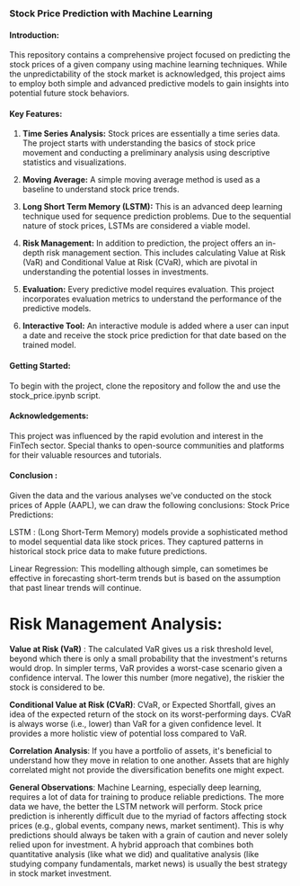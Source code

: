 
### Stock Price Prediction with Machine Learning

#### Introduction:

This repository contains a comprehensive project focused on predicting the stock prices of a given company using machine learning techniques. While the unpredictability of the stock market is acknowledged, this project aims to employ both simple and advanced predictive models to gain insights into potential future stock behaviors.

#### Key Features:

1. **Time Series Analysis:** Stock prices are essentially a time series data. The project starts with understanding the basics of stock price movement and conducting a preliminary analysis using descriptive statistics and visualizations.

2. **Moving Average:** A simple moving average method is used as a baseline to understand stock price trends.

3. **Long Short Term Memory (LSTM):** This is an advanced deep learning technique used for sequence prediction problems. Due to the sequential nature of stock prices, LSTMs are considered a viable model.

4. **Risk Management:** In addition to prediction, the project offers an in-depth risk management section. This includes calculating Value at Risk (VaR) and Conditional Value at Risk (CVaR), which are pivotal in understanding the potential losses in investments.

5. **Evaluation:** Every predictive model requires evaluation. This project incorporates evaluation metrics to understand the performance of the predictive models.

6. **Interactive Tool:** An interactive module is added where a user can input a date and receive the stock price prediction for that date based on the trained model.

#### Getting Started:

To begin with the project, clone the repository and follow the and use the stock_price.ipynb script.

#### Acknowledgements:

This project was influenced by the rapid evolution and interest in the FinTech sector. Special thanks to open-source communities and platforms for their valuable resources and tutorials.


#### Conclusion :
Given the data and the various analyses we've conducted on the stock prices of Apple (AAPL), we can draw the following conclusions:
Stock Price Predictions:

LSTM :
(Long Short-Term Memory) models provide a sophisticated method to model sequential data like stock prices. They captured patterns in historical stock price data to make future predictions.

Linear Regression:
 This modelling although simple, can sometimes be effective in forecasting short-term trends but is based on the assumption that past linear trends will continue.

# Risk Management Analysis:

**Value at Risk (VaR)** : The calculated VaR gives us a risk threshold level, beyond which there is only a small probability that the investment's returns would drop. In simpler terms, VaR provides a worst-case scenario given a confidence interval. The lower this number (more negative), the riskier the stock is considered to be.

**Conditional Value at Risk (CVaR)**: CVaR, or Expected Shortfall, gives an idea of the expected return of the stock on its worst-performing days. CVaR is always worse (i.e., lower) than VaR for a given confidence level. It provides a more holistic view of potential loss compared to VaR.

**Correlation Analysis**: If you have a portfolio of assets, it's beneficial to understand how they move in relation to one another. Assets that are highly correlated might not provide the diversification benefits one might expect.

**General Observations**:
Machine Learning, especially deep learning, requires a lot of data for training to produce reliable predictions. The more data we have, the better the LSTM network will perform.
Stock price prediction is inherently difficult due to the myriad of factors affecting stock prices (e.g., global events, company news, market sentiment). This is why predictions should always be taken with a grain of caution and never solely relied upon for investment.
A hybrid approach that combines both quantitative analysis (like what we did) and qualitative analysis (like studying company fundamentals, market news) is usually the best strategy in stock market investment.
